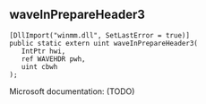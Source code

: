 ## waveInPrepareHeader3

```
[DllImport("winmm.dll", SetLastError = true)]
public static extern uint waveInPrepareHeader3(
   IntPtr hwi,
   ref WAVEHDR pwh,
   uint cbwh
);
```

Microsoft documentation: (TODO)
